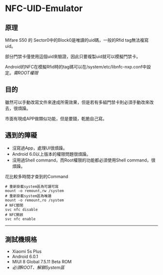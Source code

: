 # NFC-UID-Emulator
## 原理
Mifare S50 的 Sector0中的Block0是唯讀的uid碼，一般的Rfid tag無法複寫uid。

部分門禁卡僅使用這個uid來驗證，因此只要複製uid就可以模擬門禁卡。

Android的NFC在模擬Rfid時的tag碼可以在/system/etc/libnfc-nxp.conf中設定。*需ROOT權限*
## 目的
 雖然可以手動改寫文件來達成所需效果，但是若有多組門禁卡則必須手動改來改去，很煩躁。
 
 市面有現成APP做類似功能，但是要錢，乾脆自己寫。
 
 ## 遇到的障礙
 
 * 沒寫過App，處理UI很煩躁。
 * Android 6.0以上版本的權限問題很煩躁。
 * 沒用過Shell command，而Root權限的功能都必須使用Shell command，很煩躁。
 
 花比較多時間才查到的Command
 ```
 # 重新掛載system區為可讀可寫
 mount -o remount,rw /system
 # 重新掛載system區為唯讀
 mount -o remount,ro /system
 # NFC關閉
 svc nfc disable
 # NFC開啟
 svc nfc enable
 ```
 
---------------------------------------
## 測試機規格
* Xiaomi 5s Plus
* Android 6.0.1
* MIUI 8 Global 7.5.11 Beta ROM
* *必須ROOT、解鎖System區*
